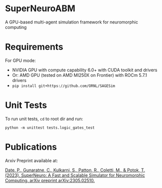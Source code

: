 # SuperNeuroABM
A GPU-based multi-agent simulation framework for neuromorphic computing 


# Requirements
For GPU mode:
- NVIDIA GPU with compute capability 6.0+ with CUDA toolkit and drivers
- Or: AMD GPU (tested on AMD MI250X on Frontier) with ROCm 5.7.1 drivers
- `pip install git+https://github.com/ORNL/SAGESim` 

# Unit Tests
To run unit tests, `cd` to root dir and run:

`python -m unittest tests.logic_gates_test`

# Publications

Arxiv Preprint available at: 

[Date. P., Gunaratne, C., Kulkarni, S., Patton, R., Coletti, M., & Potok, T. (2023). SuperNeuro: A Fast and Scalable Simulator for Neuromorphic Computing. arXiv preprint arXiv:2305.02510.](https://arxiv.org/abs/2109.12894)
